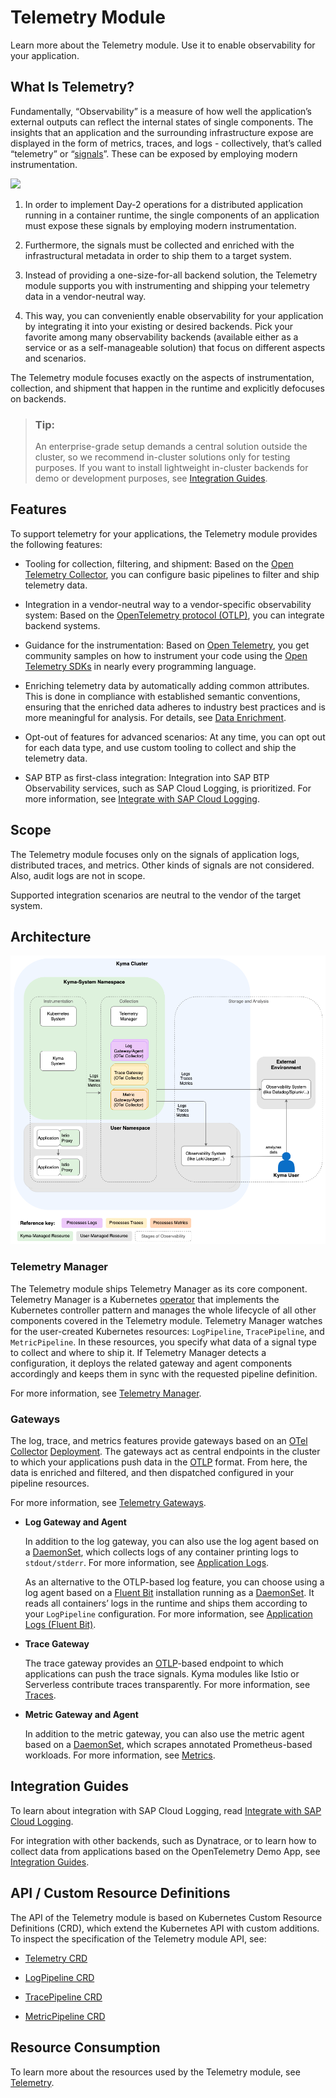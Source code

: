 <!-- loio87ec55072f394ac48d91c8c723e26e3b -->

# Telemetry Module

Learn more about the Telemetry module. Use it to enable observability for your application.



<a name="loio87ec55072f394ac48d91c8c723e26e3b__section_telemetry_what_is"/>

## What Is Telemetry?

Fundamentally, “Observability” is a measure of how well the application’s external outputs can reflect the internal states of single components. The insights that an application and the surrounding infrastructure expose are displayed in the form of metrics, traces, and logs - collectively, that’s called “telemetry” or “[signals](https://opentelemetry.io/docs/concepts/signals/)”. These can be exposed by employing modern instrumentation.

![](images/telemetry-stages_352d704.svg)

1.  In order to implement Day-2 operations for a distributed application running in a container runtime, the single components of an application must expose these signals by employing modern instrumentation.

2.  Furthermore, the signals must be collected and enriched with the infrastructural metadata in order to ship them to a target system.

3.  Instead of providing a one-size-for-all backend solution, the Telemetry module supports you with instrumenting and shipping your telemetry data in a vendor-neutral way.

4.  This way, you can conveniently enable observability for your application by integrating it into your existing or desired backends. Pick your favorite among many observability backends \(available either as a service or as a self-manageable solution\) that focus on different aspects and scenarios.


The Telemetry module focuses exactly on the aspects of instrumentation, collection, and shipment that happen in the runtime and explicitly defocuses on backends.

> ### Tip:  
> An enterprise-grade setup demands a central solution outside the cluster, so we recommend in-cluster solutions only for testing purposes. If you want to install lightweight in-cluster backends for demo or development purposes, see [Integration Guides](telemetry-module-87ec550.md#loio87ec55072f394ac48d91c8c723e26e3b__section_telemetry_integration).



<a name="loio87ec55072f394ac48d91c8c723e26e3b__section_telemetry_features"/>

## Features

To support telemetry for your applications, the Telemetry module provides the following features:

-   Tooling for collection, filtering, and shipment: Based on the [Open Telemetry Collector](https://opentelemetry.io/docs/collector/), you can configure basic pipelines to filter and ship telemetry data.

-   Integration in a vendor-neutral way to a vendor-specific observability system: Based on the [OpenTelemetry protocol \(OTLP\)](https://opentelemetry.io/docs/specs/otel/protocol/), you can integrate backend systems.

-   Guidance for the instrumentation: Based on [Open Telemetry](https://opentelemetry.io/), you get community samples on how to instrument your code using the [Open Telemetry SDKs](https://opentelemetry.io/docs/languages/) in nearly every programming language.

-   Enriching telemetry data by automatically adding common attributes. This is done in compliance with established semantic conventions, ensuring that the enriched data adheres to industry best practices and is more meaningful for analysis. For details, see [Data Enrichment](telemetry-gateways-61567b7.md#loio61567b79e6db41cd81de5f58ec077201__section_telemetry_data_enrichment).

-   Opt-out of features for advanced scenarios: At any time, you can opt out for each data type, and use custom tooling to collect and ship the telemetry data.

-   SAP BTP as first-class integration: Integration into SAP BTP Observability services, such as SAP Cloud Logging, is prioritized. For more information, see [Integrate with SAP Cloud Logging](integrate-with-sap-cloud-logging-eac5771.md).




<a name="loio87ec55072f394ac48d91c8c723e26e3b__section_telemetry_scope"/>

## Scope

The Telemetry module focuses only on the signals of application logs, distributed traces, and metrics. Other kinds of signals are not considered. Also, audit logs are not in scope.

Supported integration scenarios are neutral to the vendor of the target system.



<a name="loio87ec55072f394ac48d91c8c723e26e3b__section_telemetry_architecture"/>

## Architecture

![](images/Telemetry_Architecture_ff3f9de.png)



### Telemetry Manager

The Telemetry module ships Telemetry Manager as its core component. Telemetry Manager is a Kubernetes [operator](https://kubernetes.io/docs/concepts/extend-kubernetes/operator/) that implements the Kubernetes controller pattern and manages the whole lifecycle of all other components covered in the Telemetry module. Telemetry Manager watches for the user-created Kubernetes resources: `LogPipeline`, `TracePipeline`, and `MetricPipeline`. In these resources, you specify what data of a signal type to collect and where to ship it. If Telemetry Manager detects a configuration, it deploys the related gateway and agent components accordingly and keeps them in sync with the requested pipeline definition.

For more information, see [Telemetry Manager](telemetry-manager-04d79d5.md).



### Gateways

The log, trace, and metrics features provide gateways based on an [OTel Collector](https://opentelemetry.io/docs/collector/) [Deployment](https://kubernetes.io/docs/concepts/workloads/controllers/deployment/). The gateways act as central endpoints in the cluster to which your applications push data in the [OTLP](https://opentelemetry.io/docs/specs/otel/protocol/) format. From here, the data is enriched and filtered, and then dispatched configured in your pipeline resources.

For more information, see [Telemetry Gateways](telemetry-gateways-61567b7.md).

-   **Log Gateway and Agent**

    In addition to the log gateway, you can also use the log agent based on a [DaemonSet](https://kubernetes.io/docs/concepts/workloads/controllers/daemonset/), which collects logs of any container printing logs to `stdout/stderr`. For more information, see [Application Logs](application-logs-7a5b627.md).

    As an alternative to the OTLP-based log feature, you can choose using a log agent based on a [Fluent Bit](https://fluentbit.io/) installation running as a [DaemonSet](https://kubernetes.io/docs/concepts/workloads/controllers/daemonset/). It reads all containers’ logs in the runtime and ships them according to your `LogPipeline` configuration. For more information, see [Application Logs \(Fluent Bit\)](application-logs-fluent-bit-1287132.md).

-   **Trace Gateway**

    The trace gateway provides an [OTLP](https://opentelemetry.io/docs/specs/otel/protocol/)-based endpoint to which applications can push the trace signals. Kyma modules like Istio or Serverless contribute traces transparently. For more information, see [Traces](traces-f98cda5.md).

-   **Metric Gateway and Agent**

    In addition to the metric gateway, you can also use the metric agent based on a [DaemonSet](https://kubernetes.io/docs/concepts/workloads/controllers/daemonset/), which scrapes annotated Prometheus-based workloads. For more information, see [Metrics](metrics-44ac6c5.md).




<a name="loio87ec55072f394ac48d91c8c723e26e3b__section_telemetry_integration"/>

## Integration Guides

To learn about integration with SAP Cloud Logging, read [Integrate with SAP Cloud Logging](integrate-with-sap-cloud-logging-eac5771.md).

For integration with other backends, such as Dynatrace, or to learn how to collect data from applications based on the OpenTelemetry Demo App, see [Integration Guides](https://kyma-project.io/#/telemetry-manager/user/integration/README).



<a name="loio87ec55072f394ac48d91c8c723e26e3b__section_telemetry_crd"/>

## API / Custom Resource Definitions

The API of the Telemetry module is based on Kubernetes Custom Resource Definitions \(CRD\), which extend the Kubernetes API with custom additions. To inspect the specification of the Telemetry module API, see:

-   [Telemetry CRD](https://kyma-project.io/#/telemetry-manager/user/resources/01-telemetry)

-   [LogPipeline CRD](https://kyma-project.io/#/telemetry-manager/user/resources/02-logpipeline)

-   [TracePipeline CRD](https://kyma-project.io/#/telemetry-manager/user/resources/04-tracepipeline)

-   [MetricPipeline CRD](https://kyma-project.io/#/telemetry-manager/user/resources/05-metricpipeline)




<a name="loio87ec55072f394ac48d91c8c723e26e3b__section_telemetry_resource_consumption"/>

## Resource Consumption

To learn more about the resources used by the Telemetry module, see [Telemetry](../50-administration-and-ops/kyma-modules-sizing-3a92490.md#loio3a924906857b4f01969cb684ccd25309__section_telemetry).

